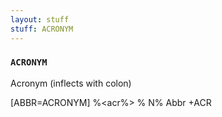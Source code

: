 ```yaml
---
layout: stuff
stuff: ACRONYM
---
```

### ` ACRONYM ` 

Acronym (inflects with colon)

[ABBR=ACRONYM]
%<acr%>
% N% Abbr
+ACR
